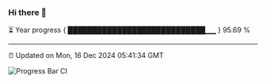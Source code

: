 ### Hi there 👋

⏳ Year progress { ████████████████████████████▁▁ } 95.69 %

---

⏰ Updated on Mon, 16 Dec 2024 05:41:34 GMT

![Progress Bar CI](https://github.com/IshwaranRudhara/GIT-ACTION/workflows/Progress%20Bar%20CI/badge.svg)
